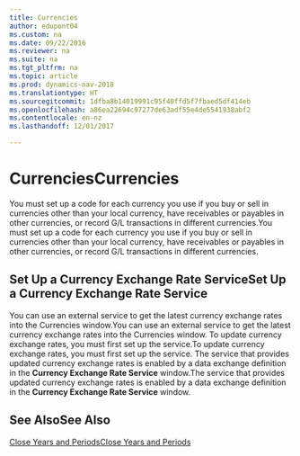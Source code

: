 ```yaml
---
title: Currencies
author: edupont04
ms.custom: na
ms.date: 09/22/2016
ms.reviewer: na
ms.suite: na
ms.tgt_pltfrm: na
ms.topic: article
ms.prod: dynamics-nav-2018
ms.translationtype: HT
ms.sourcegitcommit: 1dfba8b14019991c95f40ffd5f7fbaed5df414eb
ms.openlocfilehash: a86ea22694c97277de63adf55e4de5541938abf2
ms.contentlocale: en-nz
ms.lasthandoff: 12/01/2017

---
```


# <a name="currencies"></a><span data-ttu-id="6753c-102">Currencies</span><span class="sxs-lookup"><span data-stu-id="6753c-102">Currencies</span></span>
<span data-ttu-id="6753c-103">You must set up a code for each currency you use if you buy or sell in currencies other than your local currency, have receivables or payables in other currencies, or record G/L transactions in different currencies.</span><span class="sxs-lookup"><span data-stu-id="6753c-103">You must set up a code for each currency you use if you buy or sell in currencies other than your local currency, have receivables or payables in other currencies, or record G/L transactions in different currencies.</span></span>  

## <a name="set-up-a-currency-exchange-rate-service"></a><span data-ttu-id="6753c-104">Set Up a Currency Exchange Rate Service</span><span class="sxs-lookup"><span data-stu-id="6753c-104">Set Up a Currency Exchange Rate Service</span></span>
<span data-ttu-id="6753c-105">You can use an external service to get the latest currency exchange rates into the Currencies window.</span><span class="sxs-lookup"><span data-stu-id="6753c-105">You can use an external service to get the latest currency exchange rates into the Currencies window.</span></span> <span data-ttu-id="6753c-106">To update currency exchange rates, you must first set up the service.</span><span class="sxs-lookup"><span data-stu-id="6753c-106">To update currency exchange rates, you must first set up the service.</span></span>
<span data-ttu-id="6753c-107">The service that provides updated currency exchange rates is enabled by a data exchange definition in the **Currency Exchange Rate Service** window.</span><span class="sxs-lookup"><span data-stu-id="6753c-107">The service that provides updated currency exchange rates is enabled by a data exchange definition in the **Currency Exchange Rate Service** window.</span></span>  

## <a name="see-also"></a><span data-ttu-id="6753c-108">See Also</span><span class="sxs-lookup"><span data-stu-id="6753c-108">See Also</span></span>
[<span data-ttu-id="6753c-109">Close Years and Periods</span><span class="sxs-lookup"><span data-stu-id="6753c-109">Close Years and Periods</span></span>](year-close-years-periods.md)

